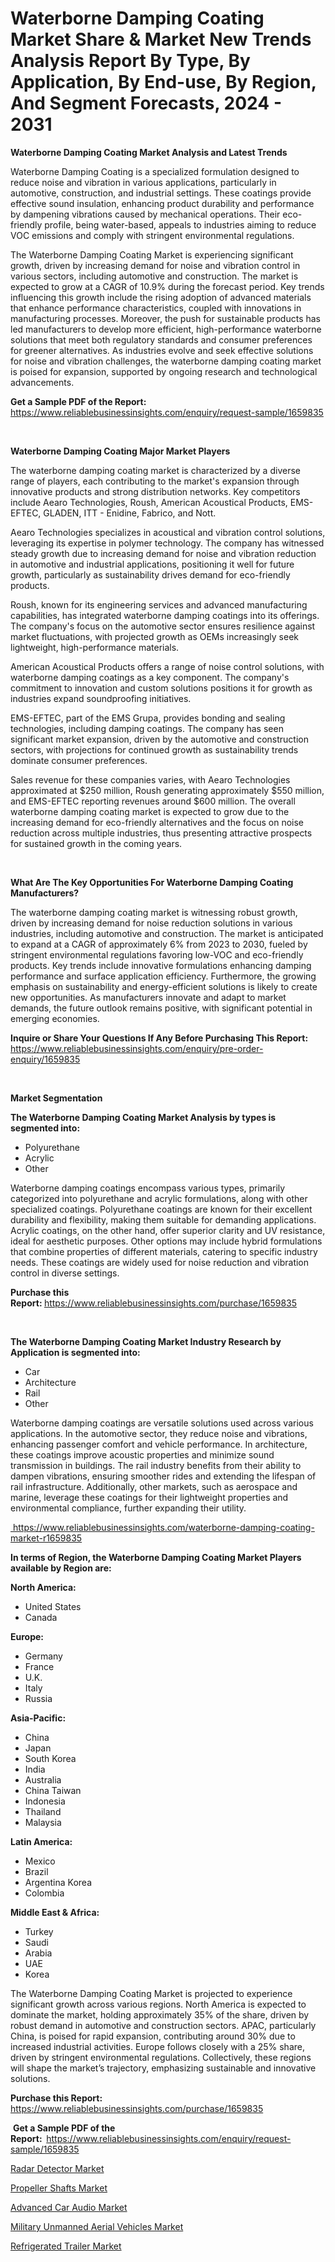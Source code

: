 <p><h1>Waterborne Damping Coating Market Share & Market New Trends Analysis Report By Type, By Application, By End-use, By Region, And Segment Forecasts, 2024 - 2031</h1></p><p><strong>Waterborne Damping Coating Market Analysis and Latest Trends</strong></p>
<p><p>Waterborne Damping Coating is a specialized formulation designed to reduce noise and vibration in various applications, particularly in automotive, construction, and industrial settings. These coatings provide effective sound insulation, enhancing product durability and performance by dampening vibrations caused by mechanical operations. Their eco-friendly profile, being water-based, appeals to industries aiming to reduce VOC emissions and comply with stringent environmental regulations.</p><p>The Waterborne Damping Coating Market is experiencing significant growth, driven by increasing demand for noise and vibration control in various sectors, including automotive and construction. The market is expected to grow at a CAGR of 10.9% during the forecast period. Key trends influencing this growth include the rising adoption of advanced materials that enhance performance characteristics, coupled with innovations in manufacturing processes. Moreover, the push for sustainable products has led manufacturers to develop more efficient, high-performance waterborne solutions that meet both regulatory standards and consumer preferences for greener alternatives. As industries evolve and seek effective solutions for noise and vibration challenges, the waterborne damping coating market is poised for expansion, supported by ongoing research and technological advancements.</p></p>
<p><strong>Get a Sample PDF of the Report:&nbsp;</strong> <a href="https://www.reliablebusinessinsights.com/enquiry/request-sample/1659835?utm_campaign=1674&utm_medium=2&utm_source=Github&utm_content=ia&utm_term=09122024&utm_id=waterborne-damping-coating">https://www.reliablebusinessinsights.com/enquiry/request-sample/1659835</a></p>
<p>&nbsp;</p>
<p><strong>Waterborne Damping Coating Major Market Players</strong></p>
<p><p>The waterborne damping coating market is characterized by a diverse range of players, each contributing to the market's expansion through innovative products and strong distribution networks. Key competitors include Aearo Technologies, Roush, American Acoustical Products, EMS-EFTEC, GLADEN, ITT - Enidine, Fabrico, and Nott.</p><p>Aearo Technologies specializes in acoustical and vibration control solutions, leveraging its expertise in polymer technology. The company has witnessed steady growth due to increasing demand for noise and vibration reduction in automotive and industrial applications, positioning it well for future growth, particularly as sustainability drives demand for eco-friendly products.</p><p>Roush, known for its engineering services and advanced manufacturing capabilities, has integrated waterborne damping coatings into its offerings. The company's focus on the automotive sector ensures resilience against market fluctuations, with projected growth as OEMs increasingly seek lightweight, high-performance materials.</p><p>American Acoustical Products offers a range of noise control solutions, with waterborne damping coatings as a key component. The company's commitment to innovation and custom solutions positions it for growth as industries expand soundproofing initiatives.</p><p>EMS-EFTEC, part of the EMS Grupa, provides bonding and sealing technologies, including damping coatings. The company has seen significant market expansion, driven by the automotive and construction sectors, with projections for continued growth as sustainability trends dominate consumer preferences.</p><p>Sales revenue for these companies varies, with Aearo Technologies approximated at $250 million, Roush generating approximately $550 million, and EMS-EFTEC reporting revenues around $600 million. The overall waterborne damping coating market is expected to grow due to the increasing demand for eco-friendly alternatives and the focus on noise reduction across multiple industries, thus presenting attractive prospects for sustained growth in the coming years.</p></p>
<p>&nbsp;</p>
<p><strong>What Are The Key Opportunities For Waterborne Damping Coating Manufacturers?</strong></p>
<p><p>The waterborne damping coating market is witnessing robust growth, driven by increasing demand for noise reduction solutions in various industries, including automotive and construction. The market is anticipated to expand at a CAGR of approximately 6% from 2023 to 2030, fueled by stringent environmental regulations favoring low-VOC and eco-friendly products. Key trends include innovative formulations enhancing damping performance and surface application efficiency. Furthermore, the growing emphasis on sustainability and energy-efficient solutions is likely to create new opportunities. As manufacturers innovate and adapt to market demands, the future outlook remains positive, with significant potential in emerging economies.</p></p>
<p><strong>Inquire or Share Your Questions If Any Before Purchasing This Report:</strong> <a href="https://www.reliablebusinessinsights.com/enquiry/pre-order-enquiry/1659835?utm_campaign=1674&utm_medium=2&utm_source=Github&utm_content=ia&utm_term=09122024&utm_id=waterborne-damping-coating">https://www.reliablebusinessinsights.com/enquiry/pre-order-enquiry/1659835</a></p>
<p>&nbsp;</p>
<p><strong>Market Segmentation</strong></p>
<p><strong>The Waterborne Damping Coating Market Analysis by types is segmented into:</strong></p>
<p><ul><li>Polyurethane</li><li>Acrylic</li><li>Other</li></ul></p>
<p><p>Waterborne damping coatings encompass various types, primarily categorized into polyurethane and acrylic formulations, along with other specialized coatings. Polyurethane coatings are known for their excellent durability and flexibility, making them suitable for demanding applications. Acrylic coatings, on the other hand, offer superior clarity and UV resistance, ideal for aesthetic purposes. Other options may include hybrid formulations that combine properties of different materials, catering to specific industry needs. These coatings are widely used for noise reduction and vibration control in diverse settings.</p></p>
<p><strong>Purchase this Report:&nbsp;</strong><a href="https://www.reliablebusinessinsights.com/purchase/1659835?utm_campaign=1674&utm_medium=2&utm_source=Github&utm_content=ia&utm_term=09122024&utm_id=waterborne-damping-coating">https://www.reliablebusinessinsights.com/purchase/1659835</a></p>
<p>&nbsp;</p>
<p><strong>The Waterborne Damping Coating Market Industry Research by Application is segmented into:</strong></p>
<p><ul><li>Car</li><li>Architecture</li><li>Rail</li><li>Other</li></ul></p>
<p><p>Waterborne damping coatings are versatile solutions used across various applications. In the automotive sector, they reduce noise and vibrations, enhancing passenger comfort and vehicle performance. In architecture, these coatings improve acoustic properties and minimize sound transmission in buildings. The rail industry benefits from their ability to dampen vibrations, ensuring smoother rides and extending the lifespan of rail infrastructure. Additionally, other markets, such as aerospace and marine, leverage these coatings for their lightweight properties and environmental compliance, further expanding their utility.</p></p>
<p><a href="https://www.reliablebusinessinsights.com/waterborne-damping-coating-market-r1659835?utm_campaign=1674&utm_medium=2&utm_source=Github&utm_content=ia&utm_term=09122024&utm_id=waterborne-damping-coating">&nbsp;https://www.reliablebusinessinsights.com/waterborne-damping-coating-market-r1659835</a></p>
<p><strong>In terms of Region, the Waterborne Damping Coating Market Players available by Region are:</strong></p>
<p>
    <p> <strong> North America: </strong>
        <ul>
            <li>United States</li>
            <li>Canada</li>
        </ul>
        </p> 
    <p> <strong> Europe: </strong>
        <ul>
            <li>Germany</li>
            <li>France</li>
            <li>U.K.</li>
            <li>Italy</li>
            <li>Russia</li>
        </ul>
        </p> 
    <p> <strong> Asia-Pacific: </strong>
        <ul>
            <li>China</li>
            <li>Japan</li>
            <li>South Korea</li>
            <li>India</li>
            <li>Australia</li>
            <li>China Taiwan</li>
            <li>Indonesia</li>
            <li>Thailand</li>
            <li>Malaysia</li>
        </ul>
        </p> 
    <p> <strong> Latin America: </strong>
        <ul>
            <li>Mexico</li>
            <li>Brazil</li>
            <li>Argentina Korea</li>
            <li>Colombia</li>
        </ul>
        </p> 
    <p> <strong> Middle East & Africa: </strong>
        <ul>
            <li>Turkey</li>
            <li>Saudi</li>
            <li>Arabia</li>
            <li>UAE</li>
            <li>Korea</li>
        </ul>
    </p>
    </p>
<p><p>The Waterborne Damping Coating Market is projected to experience significant growth across various regions. North America is expected to dominate the market, holding approximately 35% of the share, driven by robust demand in automotive and construction sectors. APAC, particularly China, is poised for rapid expansion, contributing around 30% due to increased industrial activities. Europe follows closely with a 25% share, driven by stringent environmental regulations. Collectively, these regions will shape the market’s trajectory, emphasizing sustainable and innovative solutions.</p></p>
<p><strong>Purchase this Report: </strong><a href="https://www.reliablebusinessinsights.com/purchase/1659835?utm_campaign=1674&utm_medium=2&utm_source=Github&utm_content=ia&utm_term=09122024&utm_id=waterborne-damping-coating">https://www.reliablebusinessinsights.com/purchase/1659835</a></p>
<p>&nbsp;<strong>Get a Sample PDF of the Report:&nbsp;&nbsp;</strong><a href="https://www.reliablebusinessinsights.com/enquiry/request-sample/1659835?utm_campaign=1674&utm_medium=2&utm_source=Github&utm_content=ia&utm_term=09122024&utm_id=waterborne-damping-coating">https://www.reliablebusinessinsights.com/enquiry/request-sample/1659835</a></p>
<p><strong></strong></p>
<p><p><a href="https://www.linkedin.com/pulse/radar-detector-market-size-growing-114-growth-rate-from-ina6f?utm_campaign=1674&utm_medium=2&utm_source=Github&utm_content=ia&utm_term=09122024&utm_id=waterborne-damping-coating">Radar Detector Market</a></p><p><a href="https://www.linkedin.com/pulse/propeller-shafts-market-report-marketanalysis-betterdecision-making-btbwf?utm_campaign=1674&utm_medium=2&utm_source=Github&utm_content=ia&utm_term=09122024&utm_id=waterborne-damping-coating">Propeller Shafts Market</a></p><p><a href="https://www.linkedin.com/pulse/advanced-car-audio-market-research-report-drivers-critical-tjrjf?utm_campaign=1674&utm_medium=2&utm_source=Github&utm_content=ia&utm_term=09122024&utm_id=waterborne-damping-coating">Advanced Car Audio Market</a></p><p><a href="https://www.linkedin.com/pulse/military-unmanned-aerial-vehicles-market-shifts-strategic-mrccf?utm_campaign=1674&utm_medium=2&utm_source=Github&utm_content=ia&utm_term=09122024&utm_id=waterborne-damping-coating">Military Unmanned Aerial Vehicles Market</a></p><p><a href="https://www.linkedin.com/pulse/refrigerated-trailer-market-update-growth-goals-size-expanding-1lotf?utm_campaign=1674&utm_medium=2&utm_source=Github&utm_content=ia&utm_term=09122024&utm_id=waterborne-damping-coating">Refrigerated Trailer Market</a></p></p>